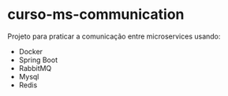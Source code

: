 # curso-ms-communication
Projeto para praticar a comunicação entre microservices usando: 
- Docker
- Spring Boot
- RabbitMQ
- Mysql
- Redis
